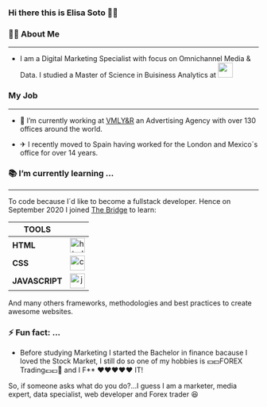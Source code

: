 ### Hi there this is Elisa Soto 🖖🏽

### 👩🏽 About Me
------

- I am a Digital Marketing Specialist with focus on Omnichannel Media & Data. I studied a Master of Science in Buisiness Analytics at <image src="https://i.pinimg.com/originals/dd/bb/ed/ddbbed13fd7874e79a75e931f34d7253.jpg" width="30" height="30">

### My Job
------

- 🔭 I’m currently working at [VMLY&R](www.vmlyr.com) an Advertising Agency with over 130 offices around the world. 

- ✈ I recently moved to Spain having worked for the London and Mexico´s office for over 14 years.

### 📚 I’m currently learning ...
------

To code because I´d like to become a fullstack developer. Hence on September 2020 I joined [The Bridge](https://www.thebridge.tech/) to learn: 

| TOOLS        |            | 
| ------------- |:-------------:| 
| **HTML**      | <image src="https://www.w3.org/html/logo/downloads/HTML5_Badge_512.png" width="30" height="30" alt="html logo"> | 
| **CSS**      | <image src="https://www.pngitem.com/pimgs/m/198-1985012_transparent-css3-logo-png-css-logo-transparent-background.png" width="30" height="30" alt="css logo">    |  
| **JAVASCRIPT** | <image src="https://b.kisscc0.com/20180815/zlq/kisscc0-computer-icons-logo-brand-javascript-angle-js-5b741783856f77.0690615715343348515466.png" width="30" height="30" alt="javascript logo">     |    

And many others frameworks, methodologies and best practices to create awesome websites. 

### ⚡ Fun fact: ...

- Before studying Marketing I started the Bachelor in finance bacause I loved the Stock Market, I still do so one of my hobbies is  💴💵FOREX Trading💶💷💸 and I F** ❤❤❤❤❤ IT!

So, if someone asks what do you do?...I guess I am a marketer, media expert, data specialist, web developer and Forex trader 😆